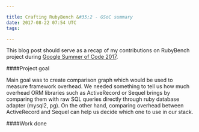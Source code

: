 ```yaml
---

title: Crafting RubyBench &#35;2 - GSoC summary 
date: 2017-08-22 07:54 UTC
tags: 

---
```


This blog post should serve as a recap of my contributions on RubyBench project during <a href="https://summerofcode.withgoogle.com/projects/#5251786557358080"> Google Summer of Code 2017</a>.

####Project goal

Main goal was to create comparison graph which would be used to measure framework overhead. We needed something to tell us how much overhead ORM libraries such as ActiveRecord or Sequel brings by comparing them with raw SQL queries directly through ruby database adapter (mysql2, pg). On the other hand, comparing overhead between ActiveRecord and Sequel can help us decide which one to use in our stack.


####Work done


